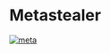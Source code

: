 # Metastealer

<a href="https://imgbb.com/"><img src="https://i.ibb.co/m57h60x/meta.png" alt="meta" border="0"></a>
